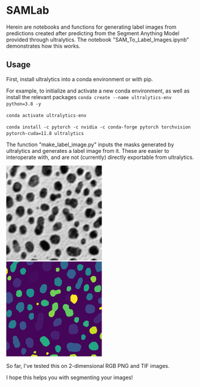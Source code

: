 # SAMLab
Herein are notebooks and functions for generating label images from predictions created after predicting from the Segment Anything Model provided through ultralytics. The notebook "SAM\_To\_Label\_Images.ipynb" demonstrates how this works.

## Usage 
First, install ultralytics into a conda environment or with pip.

For example, to initialize and activate a new conda environment, as well as install the relevant packages
`conda create --name ultralytics-env python=3.8 -y`

`conda activate ultralytics-env`

`conda install -c pytorch -c nvidia -c conda-forge pytorch torchvision pytorch-cuda=11.8 ultralytics`

The function "make\_label\_image.py" inputs the masks generated by ultralytics and generates a label image from it. These are easier to interoperate with, and are not (currently) directly exportable from ultralytics.

![Original Image](https://github.com/ian-coccimiglio/SAMLab/blob/main/blobs.png)
![Mask Image](https://github.com/ian-coccimiglio/SAMLab/blob/main/label_image.png)

So far, I've tested this on 2-dimensional RGB PNG and TIF images.

I hope this helps you with segmenting your images!
